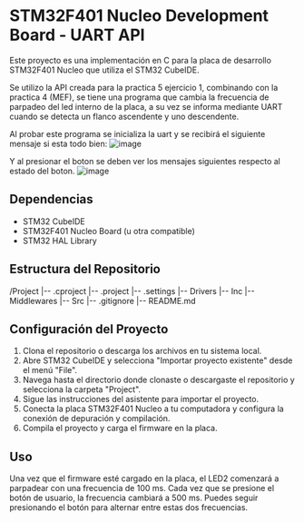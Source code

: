 # STM32F401 Nucleo Development Board - UART API 

Este proyecto es una implementación en C para la placa de desarrollo STM32F401 Nucleo que utiliza el STM32 CubeIDE. 

Se utilizo la API creada para la practica 5 ejercicio 1, combinando con la practica 4 (MEF), se tiene una programa
que cambia la frecuencia de parpadeo del led interno de la placa, a su vez se informa mediante UART cuando se 
detecta un flanco ascendente y uno descendente.



Al probar este programa se inicializa la uart y se recibirá el siguiente mensaje si esta todo bien:
![image](https://github.com/lautiq/PdM_workspace/assets/110248182/68ec514f-6f0d-49ed-bb89-ae42ab9be05b)

Y al presionar el boton se deben ver los mensajes siguientes respecto al estado del boton.
![image](https://github.com/lautiq/PdM_workspace/assets/110248182/032e70ae-ecaa-48a2-882b-e6d8e7d90f67)




## Dependencias

- STM32 CubeIDE
- STM32F401 Nucleo Board (u otra compatible)
- STM32 HAL Library

## Estructura del Repositorio

/Project
|-- .cproject
|-- .project
|-- .settings
|-- Drivers
|-- Inc
|-- Middlewares
|-- Src
|-- .gitignore
|-- README.md

## Configuración del Proyecto

1. Clona el repositorio o descarga los archivos en tu sistema local.
2. Abre STM32 CubeIDE y selecciona "Importar proyecto existente" desde el menú "File".
3. Navega hasta el directorio donde clonaste o descargaste el repositorio y selecciona la carpeta "Project".
4. Sigue las instrucciones del asistente para importar el proyecto.
5. Conecta la placa STM32F401 Nucleo a tu computadora y configura la conexión de depuración y compilación.
6. Compila el proyecto y carga el firmware en la placa.

## Uso

Una vez que el firmware esté cargado en la placa, el LED2 comenzará a parpadear con una frecuencia de 100 ms. Cada vez que se presione el botón de usuario, la frecuencia cambiará a 500 ms. Puedes seguir presionando el botón para alternar entre estas dos frecuencias.



